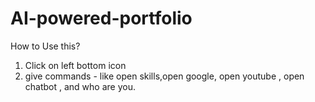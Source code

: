 # AI-powered-portfolio
How to Use this?
1. Click on left bottom icon
2. give commands - like open skills,open google, open youtube , open chatbot , and who are you.
